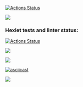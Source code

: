 [![Actions Status](https://github.com/egor187/python-project-lvl1/workflows/CI/badge.svg)](https://github.com/egor187/python-project-lvl1/actions)

<a href="https://codeclimate.com/github/codeclimate/codeclimate/maintainability"><img src="https://api.codeclimate.com/v1/badges/a99a88d28ad37a79dbf6/maintainability" /></a>

### Hexlet tests and linter status:
[![Actions Status](https://github.com/egor187/python-project-lvl1/workflows/hexlet-check/badge.svg)](https://github.com/egor187/python-project-lvl1/actions)


<a href="https://asciinema.org/a/zTYCum3w5vMPgAwncwKBgRwHI" target="_blank"><img src="https://asciinema.org/a/zTYCum3w5vMPgAwncwKBgRwHI.svg" /></a>


<a href="https://asciinema.org/a/dRnWQMBxVZO6oTlMsXucg7OS6" target="_blank"><img src="https://asciinema.org/a/dRnWQMBxVZO6oTlMsXucg7OS6.svg" /></a>


[![asciicast](https://asciinema.org/a/1nwLAhjXpDmAQxoM45ZhaszF5.svg)](https://asciinema.org/a/1nwLAhjXpDmAQxoM45ZhaszF5)


<a href="https://asciinema.org/a/UI4vWtcO5zevCA7YwTGPlawOR" target="_blank"><img src="https://asciinema.org/a/UI4vWtcO5zevCA7YwTGPlawOR.svg" /></a>
